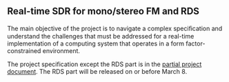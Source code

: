 ## Real-time SDR for mono/stereo FM and RDS

The main objective of the project is to navigate a complex speciﬁcation and understand the challenges that must be addressed for a real-time implementation of a computing system that operates in a form factor-constrained environment. 

The project specification except the RDS part is in the [partial project document](doc/3dy4-project-partial.pdf). The RDS part will be released on or before March 8.
